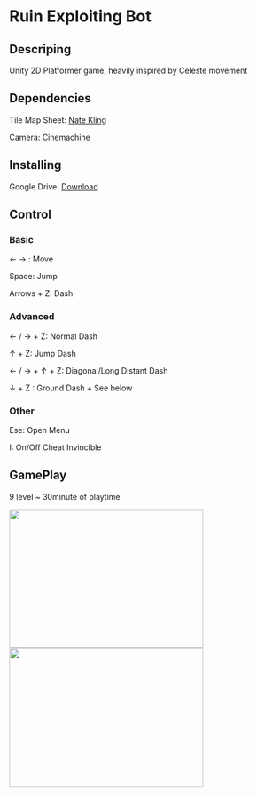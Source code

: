 # Ruin Exploiting Bot




## Descriping
Unity 2D Platformer game, heavily inspired by Celeste movement
## Dependencies
Tile Map Sheet: [Nate Kling](https://twitter.com/natekling)

Camera: [Cinemachine](https://unity.com/unity/features/editor/art-and-design/cinemachine)

## Installing
Google Drive: [Download](https://drive.google.com/drive/u/1/folders/1OHYwgrzXo2k8ms6lgSYTcn1jcWtcm-l4)

## Control
### Basic 
← → : Move

Space: Jump

Arrows + Z: Dash

### Advanced

← / → + Z: Normal Dash

↑ + Z: Jump Dash

← / → + ↑ + Z: Diagonal/Long Distant Dash

↓	+ Z : Ground Dash + See below
### Other

Ese: Open Menu

I: On/Off Cheat Invincible

## GamePlay
 9 level ~ 30minute of playtime
 
<a href="url"><img src="https://user-images.githubusercontent.com/58619678/147753800-d712d9a2-c5a4-4a94-9ce1-5a67a7dfcaac.gif" align="left" height="250" width="350" ></a>

<a href="url"><img src="https://user-images.githubusercontent.com/58619678/147753904-d43117b3-ed81-4140-a77f-4877c7e86463.gif" align="left" height="250" width="350" ></a>







